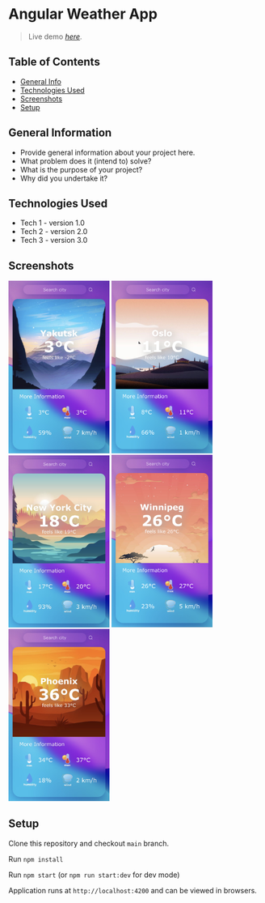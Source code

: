 # Angular Weather App
> Live demo [_here_](https://yuliazherebtsova.github.io/angular-weather-app/).
## Table of Contents
* [General Info](#general-information)
* [Technologies Used](#technologies-used)
* [Screenshots](#screenshots)
* [Setup](#setup)


## General Information
- Provide general information about your project here.
- What problem does it (intend to) solve?
- What is the purpose of your project?
- Why did you undertake it?
<!-- You don't have to answer all the questions - just the ones relevant to your project. -->


## Technologies Used
- Tech 1 - version 1.0
- Tech 2 - version 2.0
- Tech 3 - version 3.0


## Screenshots
<img src="./src/assets/screenshots/1.PNG" width="200">
<img src="./src/assets/screenshots/2.PNG" width="200">
<img src="./src/assets/screenshots/3.PNG" width="200">
<img src="./src/assets/screenshots/4.PNG" width="200">
<img src="./src/assets/screenshots/5.PNG" width="200">

## Setup
Clone this repository and checkout ```main``` branch.

Run ```npm install```

Run ```npm start``` (or ```npm run start:dev``` for dev mode)

Application runs at ```http://localhost:4200``` and can be viewed in browsers.

